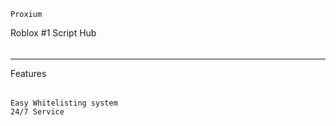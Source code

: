     Proxium
Roblox #1 Script Hub

######

---------------------
Features
######

    Easy Whitelisting system
    24/7 Service
    
